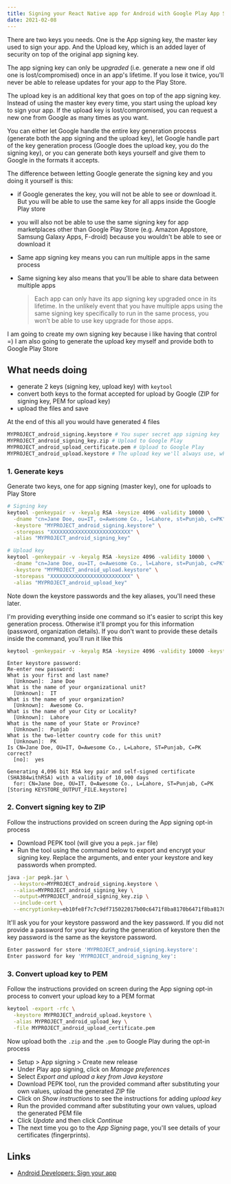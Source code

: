 ```yaml
---
title: Signing your React Native app for Android with Google Play App Signing
date: 2021-02-08
---
```


There are two keys you needs. One is the App signing key, the master key used to sign your app. And the Upload key, which is an added layer of security on top of the original app signing key.

The app signing key can only be _upgraded_ (i.e. generate a new one if old one is lost/compromised) once in an app's lifetime. If you lose it twice, you'll never be able to release updates for your app to the Play Store.

The upload key is an additional key that goes on top of the app signing key. Instead of using the master key every time, you start using the upload key to sign your app. If the upload key is lost/compromised, you can request a new one from Google as many times as you want.

You can either let Google handle the entire key generation process (generate both the app signing and the upload key), let Google handle part of the key generation process (Google does the upload key, you do the signing key), or you can generate both keys yourself and give them to Google in the formats it accepts.

The difference between letting Google generate the signing key and you doing it yourself is this:

- if Google generates the key, you will not be able to see or download it. But you will be able to use the same key for all apps inside the Google Play store
- you will also not be able to use the same signing key for app marketplaces other than Google Play Store (e.g. Amazon Appstore, Samsung Galaxy Apps, F-droid) because you wouldn't be able to see or download it

- Same app signing key means you can run multiple apps in the same process
- Same signing key also means that you'll be able to share data between multiple apps
  > Each app can only have its app signing key upgraded once in its lifetime. In the unlikely event that you have multiple apps using the same signing key specifically to run in the same process, you won’t be able to use key upgrade for those apps.

I am going to create my own signing key because i like having that control =) I am also going to generate the upload key myself and provide both to Google Play Store

## What needs doing

- generate 2 keys (signing key, upload key) with `keytool`
- convert both keys to the format accepted for upload by Google (ZIP for signing key, PEM for upload key)
- upload the files and save

At the end of this all you would have generated 4 files

```bash
MYPROJECT_android_signing.keystore # You super secret app signing key
MYPROJECT_android_signing_key.zip # Upload to Google Play
MYPROJECT_android_upload_certificate.pem # Upload to Google Play
MYPROJECT_android_upload.keystore # The upload key we'll always use, which if lost can be reset by Google on request
```

### 1. Generate keys

Generate two keys, one for app signing (master key), one for uploads to Play Store

```bash
# Signing key
keytool -genkeypair -v -keyalg RSA -keysize 4096 -validity 10000 \
  -dname "cn=Jane Doe, ou=IT, o=Awesome Co., l=Lahore, st=Punjab, c=PK" \
  -keystore "MYPROJECT_android_signing.keystore" \
  -storepass "XXXXXXXXXXXXXXXXXXXXXXXXXX" \
  -alias "MYPROJECT_android_signing_key"
```

```bash
# Upload key
keytool -genkeypair -v -keyalg RSA -keysize 4096 -validity 10000 \
  -dname "cn=Jane Doe, ou=IT, o=Awesome Co., l=Lahore, st=Punjab, c=PK" \
  -keystore "MYPROJECT_android_upload.keystore" \
  -storepass "XXXXXXXXXXXXXXXXXXXXXXXXXX" \
  -alias "MYPROJECT_android_upload_key"
```

Note down the keystore passwords and the key aliases, you'll need these later.

I'm providing everything inside one command so it's easier to script this key generation process. Otherwise it'll prompt you for this information (password, organization details). If you don't want to provide these details inside the command, you'll run it like this

```bash
keytool -genkeypair -v -keyalg RSA -keysize 4096 -validity 10000 -keystore KEYSTORE_OUTPUT_FILE.keystore -alias KEY_ALIAS
```

```
Enter keystore password:
Re-enter new password:
What is your first and last name?
  [Unknown]:  Jane Doe
What is the name of your organizational unit?
  [Unknown]:  IT
What is the name of your organization?
  [Unknown]:  Awesome Co.
What is the name of your City or Locality?
  [Unknown]:  Lahore
What is the name of your State or Province?
  [Unknown]:  Punjab
What is the two-letter country code for this unit?
  [Unknown]:  PK
Is CN=Jane Doe, OU=IT, O=Awesome Co., L=Lahore, ST=Punjab, C=PK correct?
  [no]:  yes

Generating 4,096 bit RSA key pair and self-signed certificate (SHA384withRSA) with a validity of 10,000 days
  for: CN=Jane Doe, OU=IT, O=Awesome Co., L=Lahore, ST=Punjab, C=PK
[Storing KEYSTORE_OUTPUT_FILE.keystore]
```

### 2. Convert signing key to ZIP

Follow the instructions provided on screen during the App signing opt-in process

- Download PEPK tool (will give you a `pepk.jar` file)
- Run the tool using the command below to export and encrypt your signing key. Replace the arguments, and enter your keystore and key passwords when prompted.

```bash
java -jar pepk.jar \
  --keystore=MYPROJECT_android_signing.keystore \
  --alias=MYPROJECT_android_signing_key \
  --output=MYPROJECT_android_signing_key.zip \
  --include-cert \
  --encryptionkey=eb10fe8f7c7c9df715022017b00c6471f8ba8170b6471f8ba8170b13049a11e6c09ffe3056a104a34ba4fe93fc8cef27558a3eb9d2a529a2092761fb833b656cd48b9de6a
```

It'll ask you for your keystore password and the key password. If you did not provide a password for your key during the generation of keystore then the key password is the same as the keystore password.

```bash
Enter password for store 'MYPROJECT_android_signing.keystore':
Enter password for key 'MYPROJECT_android_signing_key':
```

### 3. Convert upload key to PEM

Follow the instructions provided on screen during the App signing opt-in process to convert your upload key to a PEM format

```bash
keytool -export -rfc \
  -keystore MYPROJECT_android_upload.keystore \
  -alias MYPROJECT_android_upload_key \
  -file MYPROJECT_android_upload_certificate.pem
```

Now upload both the `.zip` and the `.pem` to Google Play during the opt-in process

- Setup > App signing > Create new release
- Under Play app signing, click on _Manage preferences_
- Select _Export and upload a key from Java keystore_
- Download PEPK tool, run the provided command after substituting your own values, upload the generated ZIP file
- Click on _Show instructions_ to see the instructions for adding _upload key_
- Run the provided command after substituting your own values, upload the generated PEM file
- Click _Update_ and then click _Continue_
- The next time you go to the _App Signing_ page, you'll see details of your certificates (fingerprints).

## Links

- [Android Developers: Sign your app](https://developer.android.com/studio/publish/app-signing)
